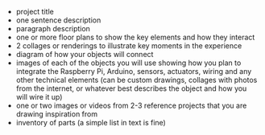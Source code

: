 * project title
* one sentence description
* paragraph description
* one or more floor plans to show the key elements and how they interact
* 2 collages or renderings to illustrate key moments in the experience
* diagram of how your objects will connect
* images of each of the objects you will use showing how you plan to integrate the Raspberry Pi, Arduino, sensors, actuators, wiring and any other technical elements (can be custom drawings, collages with photos from the internet, or whatever best describes the object and how you will wire it up)
* one or two images or videos from 2-3 reference projects that you are drawing inspiration from
* inventory of parts (a simple list in text is fine)

